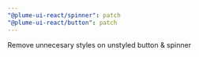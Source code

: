 ```yaml
---
"@plume-ui-react/spinner": patch
"@plume-ui-react/button": patch
---
```


Remove unnecesary styles on unstyled button & spinner
